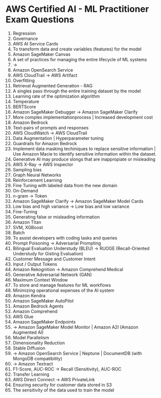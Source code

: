 
# AWS Certified AI - ML Practitioner Exam Questions

<!-- https://www.youtube.com/watch?v=9NmVGPEohzM -->

1. Regression
2. Governance
3. AWS AI Service Cards
4. To transform data and create variables (features) for the model
5. Amazon SageMaker Canvas
6. A set of practices for managing the entire lifecycle of ML systems
7. -> 
8. Amazon OpenSearch Service
9. AWS CloudTrail -> AWS Artifact
10. Overfitting
11. Retrieval Augmented Generation - RAG
12. A singles pass through the entire training dataset by the model
13. Learning rate of the optimization algorithm
14. Temperature
15. BERTScore
16. Amazon SageMaker Debugger -> Amazon SageMaker Clarify
17. More complex implementationprocess | Increased development cost
18. Amazon Bedrock
19. Text-pairs of prompts and responses
20. AWS CloudWatch -> AWS CloudTrail
21. Data Augmentation | Hyperparameter tuning
22. Guardrails for Amazon Bedrock
23. Implement data masking techiniques to replace sensitive information | Use Amazon Macie to identify sensitive information within the dataset.
24. Generative AI may produce slongs that are inappropiate or misleading
25. AWS X-Ray -> AWS Inspector
26. Sampling bias
27. Graph Neural Networks
28. Reinforcement Learning
29. Fine Tuning with labeled data from the new domain
30. On-Demand
31. n-gram -> Token
32. Amazon SageMaker Clarify -> Amazon SageMaker Model Cards
33. Low bias and high variance -> Low bias and low variance
34. Fine-Tuning
35. Generating false or misleading information
36. Amazon Titan
37. SVM, XGBoost
38. Batch
39. To assist developers with coding tasks and queries
40. Prompt Poisoning -> Adversarial Prompting
41. Bilingual Evaluation Understudy (BLEU) -> RUOGE (Recall-Oriented Understudy for Gisting Evaluation)
42. Customer Message and Customer Intent
43. Input / Output Tokens
44. Amazon Rekognition -> Amazon Comprehend Medical
45. Generative Adversarial Network (GAN)
46. Maximum Context Window
47. To store and manage features for ML workflows
48. Minimizing operational expenses of the AI system
49. Amazon Kendra
50. Amazon SageMaker AutoPilot
51. Amazon Bedrock Agents
52. Amazon Comprehend
53. AWS Glue
54. Amazon SageMaker Endpoints
55. -> Amazon SageMaker Model Monitor | Amazon A2I (Amazon Augmented AI)
56. Model Parallelism
57. Dimensionality Reduction
58. Stable Diffusion
59. -> Amazon OpenSearch Service | Neptune | DocumentDB (with MongoDB compatibility)
60. -> Amazon Textract
61. F1-Score, AUC-ROC -> Recall (Sensitivity), AUC-ROC
62. Transfer Learning
63. AWS Direct Connect -> AWS PrivateLink
64. Ensuring security for customer data stored in S3
65. The sensitivity of the data used to train the model

<!-- https://www.youtube.com/watch?v=iq9BEx9oyE4 -->
<!-- https://www.youtube.com/watch?v=XsouvhP6J-4 -->
<!-- https://www.youtube.com/watch?v=sqsVlPriYDw -->